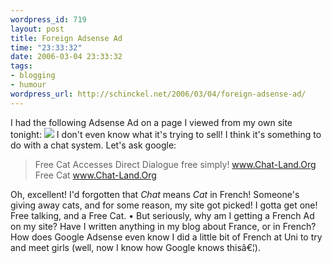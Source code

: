 ```yaml
--- 
wordpress_id: 719
layout: post
title: Foreign Adsense Ad
time: "23:33:32"
date: 2006-03-04 23:33:32
tags: 
- blogging
- humour
wordpress_url: http://schinckel.net/2006/03/04/foreign-adsense-ad/
---
```

I had the following Adsense Ad on a page I viewed from my own site tonight: [![][1]][2] I don't even know what it's trying to sell! I think it's something to do with a chat system. Let's ask google: 

> Free Cat Accesses Direct Dialogue free simply! www.Chat-Land.Org Free Cat www.Chat-Land.Org 

Oh, excellent! I'd forgotten that _Chat_ means _Cat_ in French! Someone's giving away cats, and for some reason, my site got picked! I gotta get one! Free talking, and a Free Cat. • But seriously, why am I getting a French Ad on my site? Have I written anything in my blog about France, or in French? How does Google Adsense even know I did a little bit of French at Uni to try and meet girls (well, now I know how Google knows thisâ€¦). 

   [1]: /images/ForeignAdsenseAd.png
   [2]: http://pagead2.googlesyndication.com/pagead/iclk?sa=l&ai=BjhjPmY4JRKy8EcXQOZ3_kbgPwNr8FqCypJwCwI23AdCGAxABGAEg1MmHA0D0D0iEOVCFkp7s-_____8BmAHjlIwSsgEWc2NoaW5ja2VsLmJsb2dzb21lLmNvbboBCjEyMHgyNDBfYXPIAQGVAlBjDgqpAl00_8dELLQ-&num=1&adurl=http://www.chat-land.org&client=ca-pub-7034419298797400


